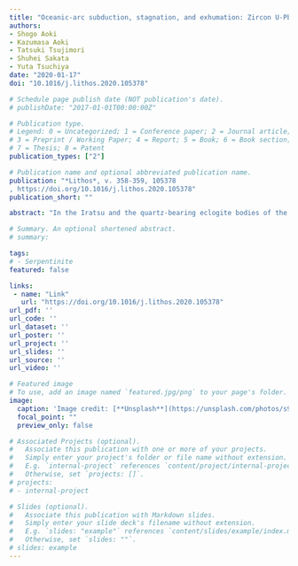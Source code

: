 ```yaml
---
title: "Oceanic-arc subduction, stagnation, and exhumation: Zircon U-Pb geochronology and trace-element geochemistry of the Sanbagawa eclogites in central Shikoku, SW Japan"
authors:
- Shogo Aoki
- Kazumasa Aoki
- Tatsuki Tsujimori
- Shuhei Sakata
- Yuta Tsuchiya
date: "2020-01-17"
doi: "10.1016/j.lithos.2020.105378"

# Schedule page publish date (NOT publication's date).
# publishDate: "2017-01-01T00:00:00Z"

# Publication type.
# Legend: 0 = Uncategorized; 1 = Conference paper; 2 = Journal article;
# 3 = Preprint / Working Paper; 4 = Report; 5 = Book; 6 = Book section;
# 7 = Thesis; 8 = Patent
publication_types: ["2"]

# Publication name and optional abbreviated publication name.
publication: "*Lithos*, v. 358-359, 105378
, https://doi.org/10.1016/j.lithos.2020.105378"
publication_short: ""

abstract: "In the Iratsu and the quartz-bearing eclogite bodies of the Sanbagawa high-pressure type metamorphic belt, southwest Japan, zircon U–Pb dating and trace-element analysis of the mafic gneiss combined with its geologic structure revealed that the protolith basaltic rock constituted the topographic high on a seafloor in relation to intra-oceanic arc magmatism at ca. 195 Ma. Moreover, the metamorphic zircon U–Pb data and the rare-earth element patterns obtained from the subordinated metasedimentary rocks of the Iratsu and the quartz-bearing eclogite bodies indicate that both bodies were subducted from a trench at ca. 120 Ma and underwent the eclogite facies metamorphism between ca. 120 Ma and ca. 90 Ma. This study, combined with previous studies for the Sanbagawa rocks and the Jurassic-Cretaceous accretionary complexes in Japan, identifies the following constraints that led to the tectonic evolution of the Sanbagawa eclogites: 1) the metamorphic unit including the Iratsu and the quartz-bearing eclogite bodies (the Besshi unit) was subducted from a trench at ca. 120 Ma. 2) This unit was stagnated at the depth of the eclogite-facies condition between ca. 120 Ma and ca. 90 Ma. 3) The eclogites in the Besshi unit was exhumed with the younger metamorphic rocks which were subducted at ca. 100–90 Ma (Asemi-gawa unit). 4) The Besshi unit is a high-pressure metamorphic equivalent of the non- or weakly metamorphic Sanbosan accretionary complex and the Mikabu greenstones from a standpoint of age similarity on accretion. The probable mechanism for the stagnation of the Besshi unit at the depth of the eclogite-facies condition needs 1) the detachment of oceanic-arc material from the subducting slab, driven by the resistance against thesubduction of the topographic-high part underneath the forearc, and 2) the oceanward movement of the entire arc-trench system, which might have depressed the subduction of the Besshi unit into a deeper depth than its eclogite depth."

# Summary. An optional shortened abstract.
# summary: 

tags: 
# - Serpentinite
featured: false

links:
 - name: "Link"
   url: "https://doi.org/10.1016/j.lithos.2020.105378"
url_pdf: ''
url_code: ''
url_dataset: ''
url_poster: ''
url_project: ''
url_slides: ''
url_source: ''
url_video: ''

# Featured image
# To use, add an image named `featured.jpg/png` to your page's folder. 
image: 
  caption: 'Image credit: [**Unsplash**](https://unsplash.com/photos/s9CC2SKySJM)'
  focal_point: ""
  preview_only: false

# Associated Projects (optional).
#   Associate this publication with one or more of your projects.
#   Simply enter your project's folder or file name without extension.
#   E.g. `internal-project` references `content/project/internal-project/index.md`.
#   Otherwise, set `projects: []`.
# projects:
# - internal-project

# Slides (optional).
#   Associate this publication with Markdown slides.
#   Simply enter your slide deck's filename without extension.
#   E.g. `slides: "example"` references `content/slides/example/index.md`.
#   Otherwise, set `slides: ""`.
# slides: example
---
```


